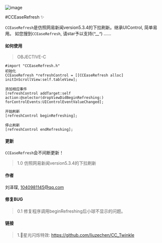 ![image](https://github.com/liuzechen/CCEaseRefresh/raw/master/CCEaseRefresh.gif)

#CCEaseRefresh :sparkles:

`CCEaseRefresh`是仿照网易新闻version5.3.4的下拉刷新。继承UIControl, 简单易用。
如您搜到`CCEaseRefresh`, 请star予以支持(*^__^*) ……

#### 如何使用
> OBJECTIVE-C 
```
#import "CCEaseRefresh.h"
初始化
CCEaseRefresh *refreshControl = [[CCEaseRefresh alloc] initInScrollView:self.tableView];

添加相应事件
[refreshControl addTarget:self action:@selector(dropViewDidBeginRefreshing:) forControlEvents:UIControlEventValueChanged];

开始刷新
[refreshControl beginRefreshing];

停止刷新
[refreshControl endRefreshing];
```

#### 更新
`CCEaseRefresh`会不间断更新！
> 1.0 仿照网易新闻version5.3.4的下拉刷新

#### 作者 
刘泽琛, 1040981145@qq.com

#### 修复BUG
> 0.1 修复程序调用beginRefreshing后小球不显示的问题。

#### 链接
> 1.🌟星光闪烁特效: https://github.com/liuzechen/CC_Twinkle
